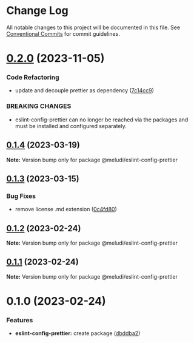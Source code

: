 # Change Log

All notable changes to this project will be documented in this file.
See [Conventional Commits](https://conventionalcommits.org) for commit guidelines.

# [0.2.0](https://github.com/meludi/eslint-config/compare/@meludi/eslint-config-prettier@0.1.4...@meludi/eslint-config-prettier@0.2.0) (2023-11-05)

### Code Refactoring

- update and decouple prettier as dependency ([7c14cc9](https://github.com/meludi/eslint-config/commit/7c14cc950989576126e73bcd9a1e67c67aa8ad54))

### BREAKING CHANGES

- eslint-config-prettier can no longer be reached via the packages and must be
  installed and configured separately.

## [0.1.4](https://github.com/meludi/eslint-config/compare/@meludi/eslint-config-prettier@0.1.3...@meludi/eslint-config-prettier@0.1.4) (2023-03-19)

**Note:** Version bump only for package @meludi/eslint-config-prettier

## [0.1.3](https://github.com/meludi/eslint-config/compare/@meludi/eslint-config-prettier@0.1.2...@meludi/eslint-config-prettier@0.1.3) (2023-03-15)

### Bug Fixes

- remove license .md extension ([0c4fd80](https://github.com/meludi/eslint-config/commit/0c4fd80771fe7317e53b1a243c454aa46e122577))

## [0.1.2](https://github.com/meludi/eslint-config/compare/@meludi/eslint-config-prettier@0.1.1...@meludi/eslint-config-prettier@0.1.2) (2023-02-24)

**Note:** Version bump only for package @meludi/eslint-config-prettier

## [0.1.1](https://github.com/meludi/eslint-config/compare/@meludi/eslint-config-prettier@0.1.0...@meludi/eslint-config-prettier@0.1.1) (2023-02-24)

**Note:** Version bump only for package @meludi/eslint-config-prettier

# 0.1.0 (2023-02-24)

### Features

- **eslint-config-prettier:** create package ([dbddba2](https://github.com/meludi/eslint-config/commit/dbddba235fbe4a6ff650dd97f89fe618e5c7ee43))
